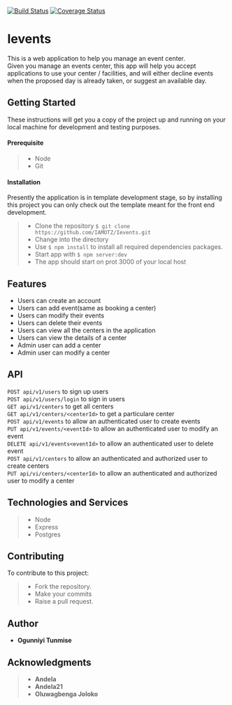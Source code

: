[![Build Status](https://travis-ci.org/IAMOTZ/Ievents.svg?branch=develop)](https://travis-ci.org/IAMOTZ/Ievents)
[![Coverage Status](https://coveralls.io/repos/github/IAMOTZ/Ievents/badge.svg?branch=develop)](https://coveralls.io/github/IAMOTZ/Ievents)  
# Ievents
This is a web application to help you manage an event center.  
Given you manage an events center, this app will help you accept applications to use your center / facilities, and will either decline events when the proposed day is already taken, or suggest an available day.

## Getting Started

These instructions will get you a copy of the project up and running on your local machine for development and testing purposes.

#### Prerequisite
>- Node
>- Git

#### Installation
Presently the application is in template development stage, so by installing this project you can only check out the template meant for the front end development.
>- Clone the repository `$ git clone https://github.com/IAMOTZ/Ievents.git`
>- Change into the directory 
>- Use `$ npm install` to install all required dependencies packages.
>- Start app with `$ npm server:dev` 
>- The app should start on prot 3000 of your local host


## Features
* Users can create an account
* Users can add event(same as booking a center)
* Users can modify their events
* Users can delete their events
* Users can view all the centers in the application 
* Users can view the details of a center
* Admin user can add a center
* Admin user can modify a center

## API

`POST api/v1/users` to sign up users  
`POST api/v1/users/login` to sign in users  
`GET api/v1/centers` to get all centers  
`GET api/v1/centers/<centerId>` to get a particulare center  
`POST api/v1/events` to allow an authenticated user to create events  
`PUT api/v1/events/<eventId>` to allow an authenticated user to modify an event   
`DELETE api/v1/events<eventId>` to allow an authenticated user to delete event  
`POST api/v1/centers` to allow an authenticated and authorized user to create centers  
`PUT api/vi/centers/<centerId>` to allow an authenticated and authorized user to modify a center  


## Technologies and Services
>- Node
>- Express
>- Postgres


## Contributing
To contribute to this project:
>- Fork the repository.
>- Make your commits
>- Raise a pull request.


## Author

* **Ogunniyi Tunmise** 

## Acknowledgments

>- **Andela** 
>- **Andela21**
>- **Oluwagbenga Joloko**